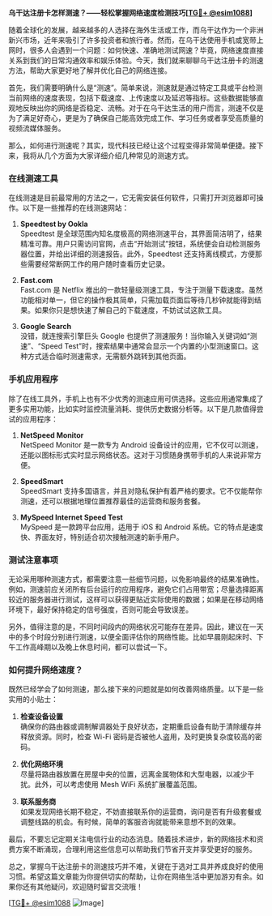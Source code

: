 **乌干达注册卡怎样测速？——轻松掌握网络速度检测技巧[[TG💪+ @esim1088](https://t.me/s/esim1088)]**

随着全球化的发展，越来越多的人选择在海外生活或工作，而乌干达作为一个非洲新兴市场，近年来吸引了许多投资者和旅行者。然而，在乌干达使用手机或宽带上网时，很多人会遇到一个问题：如何快速、准确地测试网速？毕竟，网络速度直接关系到我们的日常沟通效率和娱乐体验。今天，我们就来聊聊乌干达注册卡的测速方法，帮助大家更好地了解并优化自己的网络连接。

首先，我们需要明确什么是“测速”。简单来说，测速就是通过特定工具或平台检测当前网络的速度表现，包括下载速度、上传速度以及延迟等指标。这些数据能够直观地反映出你的网络是否稳定、流畅。对于在乌干达生活的用户而言，测速不仅是为了满足好奇心，更是为了确保自己能高效完成工作、学习任务或者享受高质量的视频流媒体服务。

那么，如何进行测速呢？其实，现代科技已经让这个过程变得非常简单便捷。接下来，我将从几个方面为大家详细介绍几种常见的测速方式。

### 在线测速工具

在线测速是目前最常用的方法之一，它无需安装任何软件，只需打开浏览器即可操作。以下是一些推荐的在线测速网站：

1. **Speedtest by Ookla**  
   Speedtest 是全球范围内知名度极高的网络测速平台，其界面简洁明了，结果精准可靠。用户只需访问官网，点击“开始测试”按钮，系统便会自动检测服务器位置，并给出详细的测速报告。此外，Speedtest 还支持离线模式，方便那些需要经常断网工作的用户随时查看历史记录。

2. **Fast.com**  
   Fast.com 是 Netflix 推出的一款轻量级测速工具，专注于测量下载速度。虽然功能相对单一，但它的操作极其简单，只需加载页面后等待几秒钟就能得到结果。如果你只是想快速了解自己的下载速度，不妨试试这款工具。

3. **Google Search**  
   没错，就连搜索引擎巨头 Google 也提供了测速服务！当你输入关键词如“测速”、“Speed Test”时，搜索结果中通常会显示一个内置的小型测速窗口。这种方式适合临时测速需求，无需额外跳转到其他页面。

### 手机应用程序

除了在线工具外，手机上也有不少优秀的测速应用可供选择。这些应用通常集成了更多实用功能，比如实时监控流量消耗、提供历史数据分析等。以下是几款值得尝试的应用程序：

1. **NetSpeed Monitor**  
   NetSpeed Monitor 是一款专为 Android 设备设计的应用，它不仅可以测速，还能以图标形式实时显示网络状态。这对于习惯随身携带手机的人来说非常方便。

2. **SpeedSmart**  
   SpeedSmart 支持多国语言，并且对隐私保护有着严格的要求。它不仅能帮你测速，还可以根据地理位置推荐最佳的运营商和服务套餐。

3. **MySpeed Internet Speed Test**  
   MySpeed 是一款跨平台应用，适用于 iOS 和 Android 系统。它的特点是速度快、界面友好，特别适合初次接触测速的新手用户。

### 测试注意事项

无论采用哪种测速方式，都需要注意一些细节问题，以免影响最终的结果准确性。例如，测速前应关闭所有后台运行的应用程序，避免它们占用带宽；尽量选择距离较近的服务器进行测试，这样可以获得更贴近实际使用的数据；如果是在移动网络环境下，最好保持稳定的信号强度，否则可能会导致误差。

另外，值得注意的是，不同时间段内的网络状况可能存在差异。因此，建议在一天中的多个时段分别进行测速，以便全面评估你的网络性能。比如早晨刚起床时、下午工作高峰期以及晚上休息时间，都可以尝试一下。

### 如何提升网络速度？

既然已经学会了如何测速，那么接下来的问题就是如何改善网络质量。以下是一些实用的小贴士：

1. **检查设备设置**  
   确保你的路由器或调制解调器处于良好状态，定期重启设备有助于清除缓存并释放资源。同时，检查 Wi-Fi 密码是否被他人盗用，及时更换复杂度较高的密码。

2. **优化网络环境**  
   尽量将路由器放置在房屋中央的位置，远离金属物体和大型电器，以减少干扰。此外，可以考虑使用 Mesh WiFi 系统扩展覆盖范围。

3. **联系服务商**  
   如果发现网络长期不稳定，不妨直接联系你的运营商，询问是否有升级套餐或调整线路的机会。有时候，简单的客服咨询就能带来意想不到的效果。

最后，不要忘记定期关注电信行业的动态消息。随着技术进步，新的网络技术和资费方案不断涌现，合理利用这些信息可以帮助我们节省开支并享受更好的服务。

总之，掌握乌干达注册卡的测速技巧并不难，关键在于选对工具并养成良好的使用习惯。希望这篇文章能为你提供切实的帮助，让你在网络生活中更加游刃有余。如果你还有其他疑问，欢迎随时留言交流哦！

[[TG💪+ @esim1088](https://t.me/s/esim1088) ![Image](https://i.postimg.cc/4NQfJmqS/Snipaste-2025-05-13-00-14-12.png)]